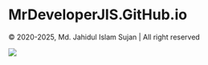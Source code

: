 # MrDeveloperJIS.GitHub.io

&copy; 2020-2025, Md. Jahidul Islam Sujan | All right reserved

[![](https://img.shields.io/badge/Md.%20Jahidul%20Islam%20Sujan-MrDevelopeJIS-blue?logo=github&logoColor=white)](https://github.com/topics/mrdeveloperjis)